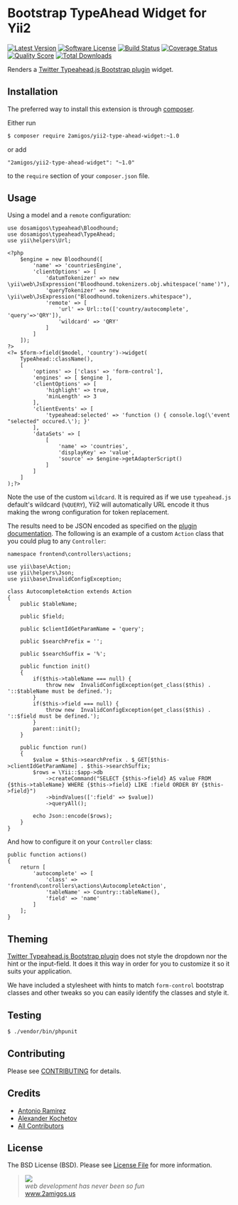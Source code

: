 # Bootstrap TypeAhead Widget for Yii2

[![Latest Version](https://img.shields.io/github/tag/2amigos/yii2-type-ahead-widget.svg?style=flat-square&label=release)](https://github.com/2amigos/yii2-type-ahead-widget/tags)
[![Software License](https://img.shields.io/badge/license-MIT-brightgreen.svg?style=flat-square)](LICENSE.md)
[![Build Status](https://img.shields.io/travis/2amigos/yii2-type-ahead-widget/master.svg?style=flat-square)](https://travis-ci.org/2amigos/yii2-type-ahead-widget)
[![Coverage Status](https://img.shields.io/scrutinizer/coverage/g/2amigos/yii2-type-ahead-widget.svg?style=flat-square)](https://scrutinizer-ci.com/g/2amigos/yii2-type-ahead-widget/code-structure)
[![Quality Score](https://img.shields.io/scrutinizer/g/2amigos/yii2-type-ahead-widget.svg?style=flat-square)](https://scrutinizer-ci.com/g/2amigos/yii2-type-ahead-widget)
[![Total Downloads](https://img.shields.io/packagist/dt/2amigos/yii2-type-ahead-widget.svg?style=flat-square)](https://packagist.org/packages/2amigos/yii2-type-ahead-widget)

Renders a [Twitter Typeahead.js Bootstrap plugin](https://github.com/twitter/typeahead.js) widget.

## Installation

The preferred way to install this extension is through [composer](http://getcomposer.org/download/).

Either run

```bash
$ composer require 2amigos/yii2-type-ahead-widget:~1.0
```

or add

```
"2amigos/yii2-type-ahead-widget": "~1.0"
```

to the `require` section of your `composer.json` file.

## Usage

Using a model and a `remote` configuration:

```
use dosamigos\typeahead\Bloodhound;
use dosamigos\typeahead\TypeAhead;
use yii\helpers\Url;

<?php
    $engine = new Bloodhound([
        'name' => 'countriesEngine',
        'clientOptions' => [
            'datumTokenizer' => new \yii\web\JsExpression("Bloodhound.tokenizers.obj.whitespace('name')"),
            'queryTokenizer' => new \yii\web\JsExpression("Bloodhound.tokenizers.whitespace"),
            'remote' => [
                'url' => Url::to(['country/autocomplete', 'query'=>'QRY']),
                'wildcard' => 'QRY'
            ]
        ]
    ]);
?>
<?= $form->field($model, 'country')->widget(
    TypeAhead::className(),
    [
        'options' => ['class' => 'form-control'],
        'engines' => [ $engine ],
        'clientOptions' => [
            'highlight' => true,
            'minLength' => 3
        ],
        'clientEvents' => [
            'typeahead:selected' => 'function () { console.log(\'event "selected" occured.\'); }'
        ],
        'dataSets' => [
            [
                'name' => 'countries',
                'displayKey' => 'value',
                'source' => $engine->getAdapterScript()
            ]
        ]
    ]
);?>
```
Note the use of the custom `wildcard`. It is required as if we use `typeahead.js` default's wildcard (`%QUERY`), Yii2 will automatically URL encode it thus making the wrong configuration for token replacement.

The results need to be JSON encoded as specified on the [plugin documentation](https://github.com/twitter/typeahead.js#datum). The following is an example of a custom `Action` class that you could plug to any `Controller`:

```
namespace frontend\controllers\actions;

use yii\base\Action;
use yii\helpers\Json;
use yii\base\InvalidConfigException;

class AutocompleteAction extends Action
{
	public $tableName;

	public $field;

	public $clientIdGetParamName = 'query';

	public $searchPrefix = '';

	public $searchSuffix = '%';

	public function init()
	{
		if($this->tableName === null) {
			throw new  InvalidConfigException(get_class($this) . '::$tableName must be defined.');
		}
		if($this->field === null) {
			throw new  InvalidConfigException(get_class($this) . '::$field must be defined.');
		}
		parent::init();
	}

	public function run()
	{
		$value = $this->searchPrefix . $_GET[$this->clientIdGetParamName] . $this->searchSuffix;
		$rows = \Yii::$app->db
			->createCommand("SELECT {$this->field} AS value FROM {$this->tableName} WHERE {$this->field} LIKE :field ORDER BY {$this->field}")
			->bindValues([':field' => $value])
			->queryAll();

		echo Json::encode($rows);
	}
}
```
And how to configure it on your `Controller` class:

```
public function actions()
{
	return [
		'autocomplete' => [
			'class' => 'frontend\controllers\actions\AutocompleteAction',
			'tableName' => Country::tableName(),
			'field' => 'name'
		]
	];
}
```

## Theming

[Twitter Typeahead.js Bootstrap plugin](https://github.com/twitter/typeahead.js) does not style the dropdown nor the hint or the input-field. It does it this way in order for you to customize it so it suits your application.

We have included a stylesheet with hints to match `form-control` bootstrap classes and other tweaks so you can easily identify the classes and style it.

## Testing

```bash
$ ./vendor/bin/phpunit
```

## Contributing

Please see [CONTRIBUTING](CONTRIBUTING.md) for details.

## Credits

- [Antonio Ramirez](https://github.com/tonydspaniard)
- [Alexander Kochetov](https://github.com/creocoder)
- [All Contributors](https://github.com/2amigos/yii2-selectize-widget/graphs/contributors)

## License

The BSD License (BSD). Please see [License File](LICENSE.md) for more information.

<blockquote>
    <a href="http://www.2amigos.us"><img src="http://www.gravatar.com/avatar/55363394d72945ff7ed312556ec041e0.png"></a><br>
    <i>web development has never been so fun</i><br>
    <a href="http://www.2amigos.us">www.2amigos.us</a>
</blockquote>
